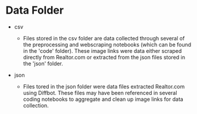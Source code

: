 # Data Folder

 - csv
 	- Files stored in the csv folder are data collected through several of the preprocessing and webscraping notebooks (which can be found in the 'code' folder). These image links were data either scraped directly from Realtor.com or extracted from the json files stored in the 'json' folder. 

 - json
 	- Files tored in the json folder were data files extracted Realtor.com using Diffbot. These files may have been referenced in several coding notebooks to aggregate and clean up image links for data collection. 